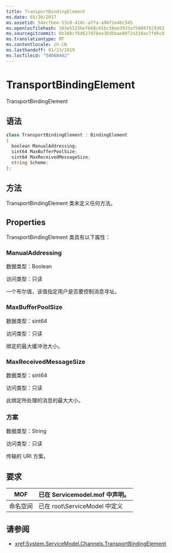 ```yaml
---
title: TransportBindingElement
ms.date: 03/30/2017
ms.assetid: 54ecfbee-53c0-410c-a7fa-a98f2e40c545
ms.openlocfilehash: 303e5523befb68c65bc50ee3933af58897929363
ms.sourcegitcommit: 6b308cf6d627d78ee36dbbae8972a310ac7fd6c8
ms.translationtype: MT
ms.contentlocale: zh-CN
ms.lasthandoff: 01/23/2019
ms.locfileid: "54668442"
---
```

# <a name="transportbindingelement"></a>TransportBindingElement
TransportBindingElement  
  
## <a name="syntax"></a>语法  
  
```csharp
class TransportBindingElement : BindingElement  
{  
  boolean ManualAddressing;  
  sint64 MaxBufferPoolSize;  
  sint64 MaxReceivedMessageSize;  
  string Scheme;  
};  
```  
  
## <a name="methods"></a>方法  
 TransportBindingElement 类未定义任何方法。  
  
## <a name="properties"></a>Properties  
 TransportBindingElement 类具有以下属性：  
  
### <a name="manualaddressing"></a>ManualAddressing  
 数据类型：Boolean  
  
 访问类型：只读  
  
 一个布尔值，该值指定用户是否要控制消息寻址。  
  
### <a name="maxbufferpoolsize"></a>MaxBufferPoolSize  
 数据类型：sint64  
  
 访问类型：只读  
  
 绑定的最大缓冲池大小。  
  
### <a name="maxreceivedmessagesize"></a>MaxReceivedMessageSize  
 数据类型：sint64  
  
 访问类型：只读  
  
 此绑定所处理的消息的最大大小。  
  
### <a name="scheme"></a>方案  
 数据类型：String  
  
 访问类型：只读  
  
 传输的 URI 方案。  
  
## <a name="requirements"></a>要求  
  
|MOF|已在 Servicemodel.mof 中声明。|  
|---------|-----------------------------------|  
|命名空间|已在 root\ServiceModel 中定义|  
  
## <a name="see-also"></a>请参阅
- <xref:System.ServiceModel.Channels.TransportBindingElement>
